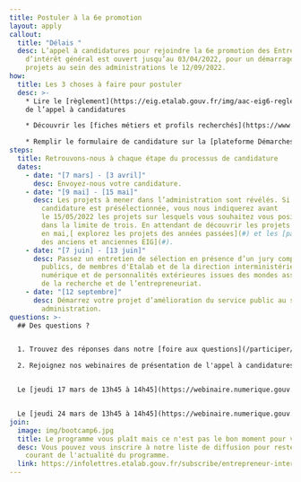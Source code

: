 ```yaml
---
title: Postuler à la 6e promotion
layout: apply
callout:
  title: "Délais "
  desc: L’appel à candidatures pour rejoindre la 6e promotion des Entrepreneurs
    d’intérêt général est ouvert jusqu’au 03/04/2022, pour un démarrage des
    projets au sein des administrations le 12/09/2022.
how:
  title: Les 3 choses à faire pour postuler
  desc: >-
    * Lire le [règlement](https://eig.etalab.gouv.fr/img/aac-eig6-reglement.pdf)
    de l’appel à candidatures

    * Découvrir les [fiches métiers et profils recherchés](https://www.welcometothejungle.com/fr/companies/entrepreneurs-d-interet-general/jobs)

    * Remplir le formulaire de candidature sur la [plateforme Démarches Simplifiées](https://www.demarches-simplifiees.fr/commencer/aac-eig6) avant le dimanche 3 avril 2022, 23h59
steps:
  title: Retrouvons-nous à chaque étape du processus de candidature
  dates:
    - date: "[7 mars] - [3 avril]"
      desc: Envoyez-nous votre candidature.
    - date: "[9 mai] - [15 mai]"
      desc: Les projets à mener dans l’administration sont révélés. Si votre
        candidature est présélectionnée, vous nous indiquerez avant
        le 15/05/2022 les projets sur lesquels vous souhaitez vous positionner,
        dans la limite de trois. En attendant de découvrir les projets dévoilés
        en mai,[ explorez les projets des années passées](#) et les [parcours
        des anciens et anciennes EIG](#).
    - date: "[7 juin] - [13 juin]"
      desc: Passez un entretien de sélection en présence d’un jury composé d’agents
        publics, de membres d'Etalab et de la direction interministérielle du
        numérique et de personnalités extérieures issues des mondes associatif,
        de la recherche et de l’entrepreneuriat.
    - date: "[12 septembre]"
      desc: Démarrez votre projet d’amélioration du service public au sein d’une
        administration.
questions: >-
  ## Des questions ?


  1. Trouvez des réponses dans notre [foire aux questions](/participer/candidats/faq)

  2. Rejoignez nos webinaires de présentation de l'appel à candidatures :


  Le [jeudi 17 mars de 13h45 à 14h45](https://webinaire.numerique.gouv.fr//meeting/signin/5475/creator/1253/hash/018fcbe9305dfc8b6b411243a1f808fc816ede1e)


  Le [jeudi 24 mars de 13h45 à 14h45](https://webinaire.numerique.gouv.fr//meeting/signin/5475/creator/1253/hash/018fcbe9305dfc8b6b411243a1f808fc816ede1e)
join:
  image: img/bootcamp6.jpg
  title: Le programme vous plaît mais ce n'est pas le bon moment pour vous ?
  desc: Vous pouvez vous inscrire à notre liste de diffusion pour rester au
    courant de l'actualité du programme.
  link: https://infolettres.etalab.gouv.fr/subscribe/entrepreneur-interet-general@mail.etalab.studio
---
```

